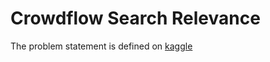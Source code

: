 # Crowdflow Search Relevance

The problem statement is defined on [kaggle](https://www.kaggle.com/c/crowdflower-search-relevance)
